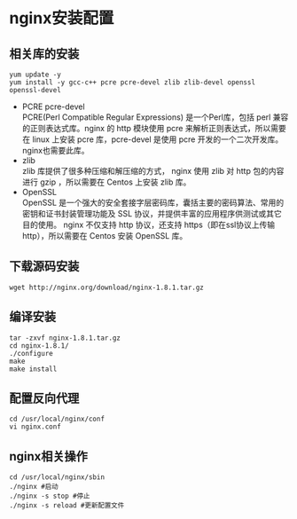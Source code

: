 # nginx安装配置
## 相关库的安装
```
yum update -y  
yum install -y gcc-c++ pcre pcre-devel zlib zlib-devel openssl openssl-devel  
```
- PCRE pcre-devel  
  PCRE(Perl Compatible Regular Expressions) 是一个Perl库，包括 perl 兼容的正则表达式库。nginx 的 http 模块使用 pcre 来解析正则表达式，所以需要在 linux 上安装 pcre 库，pcre-devel 是使用 pcre 开发的一个二次开发库。nginx也需要此库。
- zlib  
  zlib 库提供了很多种压缩和解压缩的方式， nginx 使用 zlib 对 http 包的内容进行 gzip ，所以需要在 Centos 上安装 zlib 库。
- OpenSSL  
  OpenSSL 是一个强大的安全套接字层密码库，囊括主要的密码算法、常用的密钥和证书封装管理功能及 SSL 协议，并提供丰富的应用程序供测试或其它目的使用。
  nginx 不仅支持 http 协议，还支持 https（即在ssl协议上传输http），所以需要在 Centos 安装 OpenSSL 库。
## 下载源码安装
```
wget http://nginx.org/download/nginx-1.8.1.tar.gz 
```
## 编译安装
```
tar -zxvf nginx-1.8.1.tar.gz  
cd nginx-1.8.1/   
./configure  
make   
make install  
```
## 配置反向代理
```
cd /usr/local/nginx/conf   
vi nginx.conf  
```
## nginx相关操作
```
cd /usr/local/nginx/sbin  
./nginx #启动  
./nginx -s stop #停止
./nginx -s reload #更新配置文件
```
